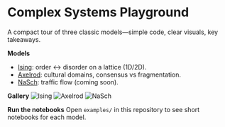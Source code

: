 # Complex Systems Playground

A compact tour of three classic models—simple code, clear visuals, key takeaways.

**Models**
- [Ising](./ising): order ↔ disorder on a lattice (1D/2D).
- [Axelrod](./axelrod): cultural domains, consensus vs fragmentation.
- [NaSch](./nasch): traffic flow (coming soon).

**Gallery**
![Ising](assets/images/ising_snap.png)
![Axelrod](assets/images/axelrod_domains.png)
![NaSch](assets/images/nasch_fd.png)

**Run the notebooks**
Open `examples/` in this repository to see short notebooks for each model.
